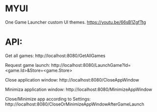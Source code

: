 # MYUI
One Game Launcher custom UI themes.
https://youtu.be/66sB1ZgfTtg

# API:

Get all games: http://localhost:8080/GetAllGames

Request game launch: http://localhost:8080/LaunchGame?Id=<game.Id>&Store=<game.Store>

Close application window: http://localhost:8080/CloseAppWindow

Minimiza application window: http://localhost:8080/MinimizeAppWindow

Close/Minimize app according to Settings: http://localhost:8080/CloseOrMinimizeAppWindowAfterGameLaunch
